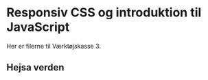 # Responsiv CSS og introduktion til JavaScript

Her er filerne til Værktøjskasse 3.

## Hejsa verden